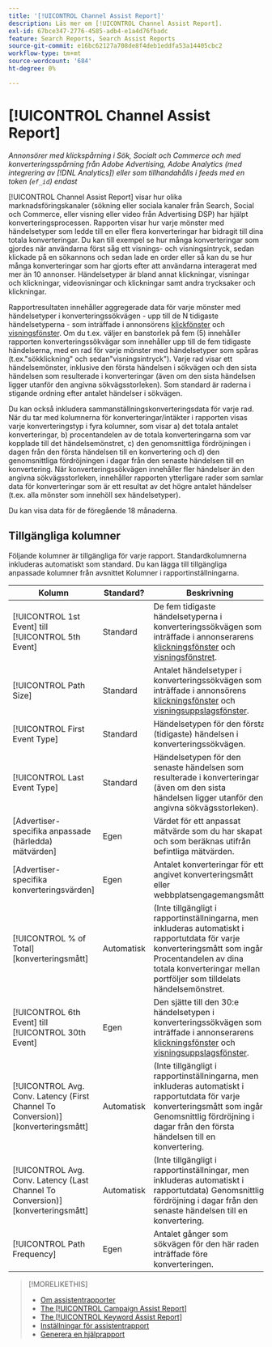 ```yaml
---
title: '[!UICONTROL Channel Assist Report]'
description: Läs mer om [!UICONTROL Channel Assist Report].
exl-id: 67bce347-2776-4585-adb4-e1a4d76fbadc
feature: Search Reports, Search Assist Reports
source-git-commit: e16bc62127a708de8f4deb1eddfa53a14405cbc2
workflow-type: tm+mt
source-wordcount: '684'
ht-degree: 0%

---
```


# [!UICONTROL Channel Assist Report]

*Annonsörer med klickspårning i Sök, Socialt och Commerce och med konverteringsspårning från Adobe Advertising, Adobe Analytics (med integrering av [!DNL Analytics]) eller som tillhandahålls i feeds med en token (`ef_id`) endast*

[!UICONTROL Channel Assist Report] visar hur olika marknadsföringskanaler (sökning eller sociala kanaler från Search, Social och Commerce, eller visning eller video från Advertising DSP) har hjälpt konverteringsprocessen. Rapporten visar hur varje mönster med händelsetyper som ledde till en eller flera konverteringar har bidragit till dina totala konverteringar. Du kan till exempel se hur många konverteringar som gjordes när användarna först såg ett visnings- och visningsintryck, sedan klickade på en sökannons och sedan
lade en order eller så kan du se hur många konverteringar som har gjorts efter att användarna interagerat med mer än 10 annonser. Händelsetyper är bland annat klickningar, visningar och klickningar, videovisningar och klickningar samt andra trycksaker och klickningar. <!-- [DSP metrics may show up as "Other Path Length (<length>)" or empty; we're supposed to fill in more values for DSP at some point.] -->

Rapportresultaten innehåller aggregerade data för varje mönster med händelsetyper i konverteringssökvägen - upp till de N tidigaste händelsetyperna - som inträffade i annonsörens [klickfönster](/help/search-social-commerce/glossary.md#c-d) och [visningsfönster](/help/search-social-commerce/glossary.md#i-j). Om du t.ex. väljer en banstorlek på fem (5) innehåller rapporten konverteringssökvägar som innehåller upp till de fem tidigaste händelserna, med en rad för varje mönster med händelsetyper som spåras (t.ex.&quot;sökklickning&quot; och sedan&quot;visningsintryck&quot;). Varje rad visar ett händelsemönster, inklusive den första händelsen i sökvägen och den sista händelsen som resulterade i konverteringar (även om den sista händelsen ligger utanför den angivna sökvägsstorleken). Som standard är raderna i stigande ordning efter antalet händelser i sökvägen.

Du kan också inkludera sammanställningskonverteringsdata för varje rad. När du tar med kolumnerna för konverteringar/intäkter i rapporten visas varje konverteringstyp i fyra kolumner, som visar a) det totala antalet konverteringar, b) procentandelen av de totala konverteringarna som var kopplade till det händelsemönstret, c) den genomsnittliga fördröjningen i dagen från den första händelsen till en konvertering och d) den genomsnittliga fördröjningen i dagar från den senaste händelsen till en konvertering. När konverteringssökvägen innehåller fler händelser än den angivna sökvägsstorleken, innehåller rapporten ytterligare rader som samlar data för konverteringar som är ett resultat av det högre antalet händelser (t.ex. alla mönster som innehöll sex händelsetyper).

Du kan visa data för de föregående 18 månaderna.

## Tillgängliga kolumner

Följande kolumner är tillgängliga för varje rapport. Standardkolumnerna inkluderas automatiskt som standard. Du kan lägga till tillgängliga anpassade kolumner från avsnittet Kolumner i rapportinställningarna.

| Kolumn | Standard? | Beskrivning |
| ---- | ---- | ---- |
| [!UICONTROL 1st Event] till [!UICONTROL 5th Event] | Standard | De fem tidigaste händelsetyperna i konverteringssökvägen som inträffade i annonserarens [klickningsfönster](/help/search-social-commerce/glossary.md#c-d) och [visningsfönstret](/help/search-social-commerce/glossary.md#i-j). |
| [!UICONTROL Path Size] | Standard | Antalet händelsetyper i konverteringssökvägen som inträffade i annonsörens [klickningsfönster](/help/search-social-commerce/glossary.md#c-d) och [visningsuppslagsfönster](/help/search-social-commerce/glossary.md#i-j). |
| [!UICONTROL First Event Type] | Standard | Händelsetypen för den första (tidigaste) händelsen i konverteringssökvägen. |
| [!UICONTROL Last Event Type] | Standard | Händelsetypen för den senaste händelsen som resulterade i konverteringar (även om den sista händelsen ligger utanför den angivna sökvägsstorleken). |
| \[Advertiser-specifika anpassade (härledda) mätvärden\] | Egen | Värdet för ett anpassat mätvärde som du har skapat och som beräknas utifrån befintliga mätvärden. |
| \[Advertiser-specifika konverteringsvärden\] | Egen | Antalet konverteringar för ett angivet konverteringsmått eller webbplatsengagemangsmått. |
| [!UICONTROL % of Total] \[konverteringsmått\] | Automatisk | (Inte tillgängligt i rapportinställningarna, men inkluderas automatiskt i rapportutdata för varje konverteringsmått som ingår) Procentandelen av dina totala konverteringar mellan portföljer som tilldelats händelsemönstret. |
| [!UICONTROL 6th Event] till [!UICONTROL 30th Event] | Egen | Den sjätte till den 30:e händelsetypen i konverteringssökvägen som inträffade i annonserarens [klickningsfönster](/help/search-social-commerce/glossary.md#c-d) och [visningsuppslagsfönster](/help/search-social-commerce/glossary.md#i-j). |
| [!UICONTROL Avg. Conv. Latency (First Channel To Conversion)] \[konverteringsmått\] | Automatisk | (Inte tillgängligt i rapportinställningarna, men inkluderas automatiskt i rapportutdata för varje konverteringsmått som ingår) Genomsnittlig fördröjning i dagar från den första händelsen till en konvertering. |
| [!UICONTROL Avg. Conv. Latency (Last Channel To Conversion)] \[konverteringsmått\] | Automatisk | (Inte tillgängligt i rapportinställningar, men inkluderas automatiskt i rapportutdata) Genomsnittlig fördröjning i dagar från den senaste händelsen till en konvertering. |
| [!UICONTROL Path Frequency] | Egen | Antalet gånger som sökvägen för den här raden inträffade före konverteringen. |

>[!MORELIKETHIS]
>
>* [Om assistentrapporter](assist-report-about.md)
>* [The [!UICONTROL Campaign Assist Report]](campaign-assist-report.md)
>* [The [!UICONTROL Keyword Assist Report]](keyword-assist-report.md)
>* [Inställningar för assistentrapport](assist-report-settings.md)
>* [Generera en hjälprapport](assist-report-generate.md)
